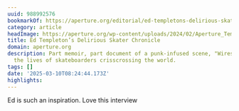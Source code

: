 ```yaml
---
uuid: 988992576
bookmarkOf: https://aperture.org/editorial/ed-templetons-delirious-skater-chronicle?__readwiseLocation=
category: article
headImage: https://aperture.org/wp-content/uploads/2024/02/Aperture_Templeton_WiresCrossed_003.jpg
title: Ed Templeton’s Delirious Skater Chronicle
domain: aperture.org
description: Part memoir, part document of a punk-infused scene, "Wires Crossed" explores
  the lives of skateboarders crisscrossing the world.
tags: []
date: '2025-03-10T08:24:44.173Z'
highlights:
---
```


Ed is such an inspiration. Love this interview

